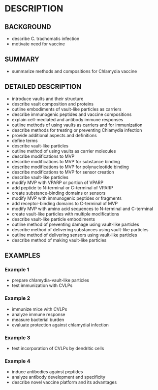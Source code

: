 # DESCRIPTION

## BACKGROUND

- describe C. trachomatis infection
- motivate need for vaccine

## SUMMARY

- summarize methods and compositions for Chlamydia vaccine

## DETAILED DESCRIPTION

- introduce vaults and their structure
- describe vault composition and proteins
- outline embodiments of vault-like particles as carriers
- describe immunogenic peptides and vaccine compositions
- explain cell-mediated and antibody immune responses
- outline methods of using vaults as carriers and for immunization
- describe methods for treating or preventing Chlamydia infection
- provide additional aspects and definitions
- define terms
- describe vault-like particles
- outline method of using vaults as carrier molecules
- describe modifications to MVP
- describe modifications to MVP for substance binding
- describe modifications to MVP for polynucleotide binding
- describe modifications to MVP for sensor creation
- describe vault-like particles
- modify MVP with VPARP or portion of VPARP
- add peptide to N-terminal or C-terminal of VPARP
- create substance-binding domains or sensors
- modify MVP with immunogenic peptides or fragments
- add receptor-binding domains to C-terminal of MVP
- modify MVP with amino acid sequences to N-terminal and C-terminal
- create vault-like particles with multiple modifications
- describe vault-like particle embodiments
- outline method of preventing damage using vault-like particles
- describe method of delivering substances using vault-like particles
- outline method of delivering sensors using vault-like particles
- describe method of making vault-like particles

## EXAMPLES

### Example 1

- prepare chlamydia-vault-like particles
- test immunization with CVLPs

### Example 2

- immunize mice with CVLPs
- analyze immune response
- measure bacterial burden
- evaluate protection against chlamydial infection

### Example 3

- test incorporation of CVLPs by dendritic cells

### Example 4

- induce antibodies against peptides
- analyze antibody development and specificity
- describe novel vaccine platform and its advantages

